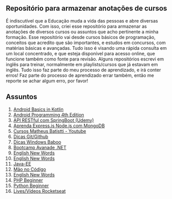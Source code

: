 ## Repositório para armazenar anotações de cursos

É indiscutível que a Educação muda a vida das pessoas e abre diversas oportunidades. Com isso, criei esse repositório para armazenar as anotações de diversos cursos ou assuntos que acho pertinente a minha formação. Esse repositório vai desde cursos básicos de programação, conceitos que acredito que são importantes, e estudos em concursos, com matérias básicas e avançadas. Tudo isso é visando uma rápida consulta em um local concentrado, e que esteja disponível para acesso online, que funcione também como fonte para revisão. Alguns repositórios escrevi em inglês para treinar, normalmente em playlists/cursos que já estavam em inglês. Tudo isso faz parte do meu processo de aprendizado, e irá conter erros! Faz parte do processo de aprendizado errar também, então me reporte se achar algum erro, por favor!

## Assuntos
1. <a href="./android-basics-in-kotlin/">Android Basics in Kotlin</a><br>
2. <a href="./android-programming-4th-edition/">Android Programming 4th Edition</a><br>
3. <a href="./api-restful-com-springboot/">API RESTful com SpringBoot (Udemy)</a><br>
4. <a href="./aprenda-expressjs-nodejs-com-mongodb/">Aprenda Express.js Node.js com MongoDB</a><br>
5. <a href="./cursos-matheus-batistti/">Cursos Matheus Batistti - Youtube</a><br>
6. <a href="./dicas-git/">Dicas Git/Github</a><br>
7. <a href="./dicas-windows">Dicas Windows Baboo</a><br>
8. <a href="./dio-bootcamp-avanade-dotnet/">Bootcamp Avanade .NET</a><br>
9. <a href="./english-new-words/">English New Words</a><br>
10. <a href="./expressoes-regulares/">English New Words</a><br>
11. <a href="./java-ee/">Java-EE</a><br>
12. <a href="./mao-no-codigo">Mão no Código</a><br>
13. <a href="./expressoes-regulares/">English New Words</a><br>
14. <a href="./php-programming-language-tutorial-beginner/">PHP Beginner</a><br>
15. <a href="./python-tutorial-for-beginners/">Python Beginner</a><br>
16. <a href="./rocketseat/">Lives/Vídeos Rocketseat</a><br>

